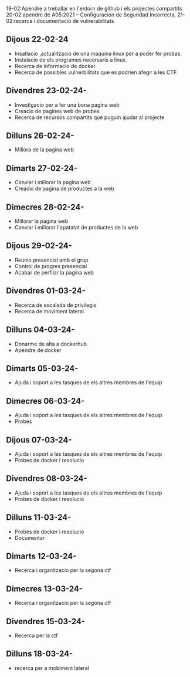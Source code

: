  19-02:Apendre a treballar en l'entorn de github i els projectes compartits
20-02:apendre de A05:2021 – Configuración de Seguridad Incorrecta,
21-02:recerca i documentacio de vulnerabilitats 

## Dijous 22-02-24
- Insatlacio ,actualitzacio de una maquina linux per a poder fer probas.
- Instalacio de els programes necersaris a linux.
- Recerca de informacio de docker.
- Recerca de possibles vulnerbilitats que es podrien afegir a les CTF

## Divendres 23-02-24-
- Investigacio per a fer una bona pagina web
- Creacio de pagines web de probes
- Recerca de recursos compartits que puguin ajudar al projecte

## Dilluns 26-02-24-
- Millora de la pagina web

## Dimarts 27-02-24-
- Canviar i millorar la pagina web
- Creacio de pagina de productes a la web

## Dimecres 28-02-24-
- Millorar la pagina web
- Canviar i millorar l'apatatat de productes de la web

## Dijous 29-02-24-
- Reunio presencial amb el grup
- Control de progres presencial
- Acabar de perfilar la pagina web

## Divendres 01-03-24-
- Recerca de escalada de privilegis
- Recerca de moviment lateral

## Dilluns 04-03-24-
- Donarme de alta a dockerhub
- Apendre de docker

## Dimarts 05-03-24-
- Ajuda i soport a les tasques de els altres membres de l'equip

## Dimecres 06-03-24-
- Ajuda i soport a les tasques de els altres membres de l'equip
- Probes

## Dijous 07-03-24-
- Ajuda i soport a les tasques de els altres membres de l'equip
- Probes de docker i resolucio

## Divendres 08-03-24-
- Ajuda i soport a les tasques de els altres membres de l'equip
- Probes de docker i resolucio

## Dilluns 11-03-24-
- Probes de docker i resolucio
- Documentar

## Dimarts 12-03-24-
- Recerca i organitzacio per la segona ctf


## Dimecres 13-03-24-
- Recerca i organitzacio per la segona ctf

## Divendres 15-03-24-
- Recerca per la ctf

## Dilluns 18-03-24-
- recerca per a mobiment lateral 

  

  
